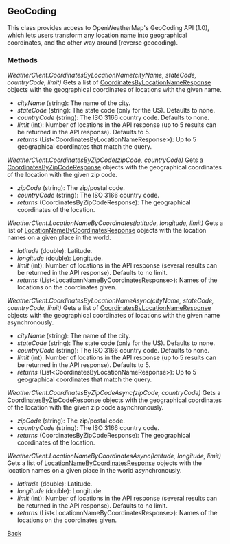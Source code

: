 ## GeoCoding
This class provides access to OpenWeatherMap's GeoCoding API (1.0), which lets users transform any location name into geographical coordinates, and the other way around (reverse geocoding).
### Methods
*WeatherClient.CoordinatesByLocationName(cityName, stateCode, countryCode, limit)*
Gets a list of [CoordinatesByLocationNameResponse](https://eloyespinosa.github.io/Weather.NET/docs/models/geocoding) objects with the geographical coordinates of locations with the given name.
- *cityName* (string): The name of the city.
- *stateCode* (string): The state code (only for the US). Defaults to none.
- *countryCode* (string): The ISO 3166 country code. Defaults to none.
- *limit* (int): Number of locations in the API response (up to 5 results can be returned in the API response). Defaults to 5.
- *returns* (List\<CoordinatesByLocationNameResponse\>): Up to 5 geographical coordinates that match the query.

*WeatherClient.CoordinatesByZipCode(zipCode, countryCode)*
Gets a [CoordinatesByZipCodeResponse](https://eloyespinosa.github.io/Weather.NET/docs/models/geocoding) objects with the geographical coordinates of the location with the given zip code.
- *zipCode* (string): The zip/postal code.
- *countryCode* (string): The ISO 3166 country code.
- *returns* (CoordinatesByZipCodeResponse): The geographical coordinates of the location.

*WeatherClient.LocationNameByCoordinates(latitude, longitude, limit)*
Gets a list of [LocationNameByCoordinatesResponse](https://eloyespinosa.github.io/Weather.NET/docs/models/geocoding) objects with the location names on a given place in the world.
- *latitude* (double): Latitude.
- *longitude* (double): Longitude.
- *limit* (int): Number of locations in the API response (several results can be returned in the API response). Defaults to no limit.
- *returns* (List\<LocationnNameByCoordinatesResponse\>): Names of the locations on the coordinates given.

*WeatherClient.CoordinatesByLocationNameAsync(cityName, stateCode, countryCode, limit)*
Gets a list of [CoordinatesByLocationNameResponse](https://eloyespinosa.github.io/Weather.NET/docs/models/geocoding) objects with the geographical coordinates of locations with the given name asynchronously.
- *cityName* (string): The name of the city.
- *stateCode* (string): The state code (only for the US). Defaults to none.
- *countryCode* (string): The ISO 3166 country code. Defaults to none.
- *limit* (int): Number of locations in the API response (up to 5 results can be returned in the API response). Defaults to 5.
- *returns* (List\<CoordinatesByLocationNameResponse\>): Up to 5 geographical coordinates that match the query.

*WeatherClient.CoordinatesByZipCodeAsync(zipCode, countryCode)*
Gets a [CoordinatesByZipCodeResponse](https://eloyespinosa.github.io/Weather.NET/docs/models/geocoding) objects with the geographical coordinates of the location with the given zip code asynchronously.
- *zipCode* (string): The zip/postal code.
- *countryCode* (string): The ISO 3166 country code.
- *returns* (CoordinatesByZipCodeResponse): The geographical coordinates of the location.

*WeatherClient.LocationNameByCoordinatesAsync(latitude, longitude, limit)*
Gets a list of [LocationNameByCoordinatesResponse](https://eloyespinosa.github.io/Weather.NET/docs/models/geocoding) objects with the location names on a given place in the world asynchronously.
- *latitude* (double): Latitude.
- *longitude* (double): Longitude.
- *limit* (int): Number of locations in the API response (several results can be returned in the API response). Defaults to no limit.
- *returns* (List\<LocationnNameByCoordinatesResponse\>): Names of the locations on the coordinates given.

[Back](https://eloyespinosa.github.io/Weather.NET/docs/)

